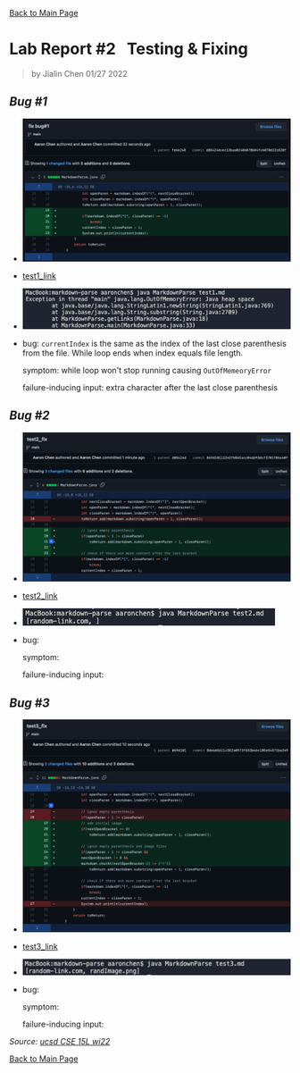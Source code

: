 [Back to Main Page](index.md)

# Lab Report #2 &nbsp; Testing & Fixing

> by Jialin Chen 01/27 2022

## *Bug #1*

* ![test1_fix](test1_fix.png)

* [test1_link](https://github.com/jialinc1206/markdown-parse/blob/99cbc891d4efbd30b8feaa2f1493e8249428effa/test1.md)

* ![test1_fail](test1_fail.png)

*
    bug: `currentIndex` is the same as the index of the last close parenthesis from the file. 
    While loop ends when index equals file length.

    symptom: while loop won't stop running causing `OutOfMemeoryError`

    failure-inducing input: extra character after the last close parenthesis


## *Bug #2*

* ![test2_fix](test2_fix.png)

* [test2_link](https://github.com/jialinc1206/markdown-parse/blob/069d101122e2fb845acc046b93dcf3701f86a40f/test2.md)

* ![test2_fail](test2_fail.png)

* 
    bug:

    symptom: 

    failure-inducing input: 

## *Bug #3*

* ![test2_fix](test3_fix.png)

* [test3_link](https://github.com/jialinc1206/markdown-parse/blob/0de6d5611c552a0973fd33b46c185e54371ba2e9/test3.md)

* ![test2_fail](test3_fail.png)

* 
    bug:

    symptom: 

    failure-inducing input: 

*Source: [ucsd CSE 15L wi22](https://ucsd-cse15l-w22.github.io/week/week4/#lab-tasks)*

[Back to Main Page](index.md)